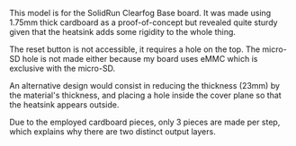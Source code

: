 This model is for the SolidRun Clearfog Base board. It was made using 1.75mm
thick cardboard as a proof-of-concept but revealed quite sturdy given that
the heatsink adds some rigidity to the whole thing.

The reset button is not accessible, it requires a hole on the top. The
micro-SD hole is not made either because my board uses eMMC which is
exclusive with the micro-SD.

An alternative design would consist in reducing the thickness (23mm) by the
material's thickness, and placing a hole inside the cover plane so that the
heatsink appears outside.

Due to the employed cardboard pieces, only 3 pieces are made per step, which
explains why there are two distinct output layers.
